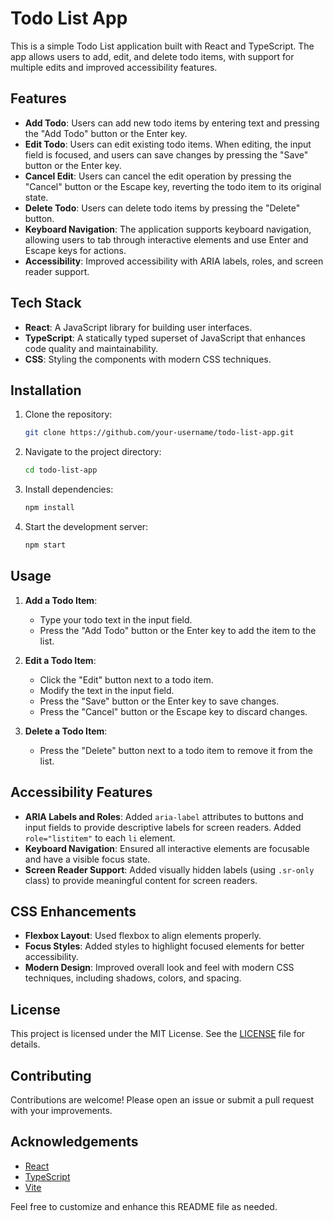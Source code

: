 # Todo List App

This is a simple Todo List application built with React and TypeScript. The app allows users to add, edit, and delete todo items, with support for multiple edits and improved accessibility features.

## Features

- **Add Todo**: Users can add new todo items by entering text and pressing the "Add Todo" button or the Enter key.
- **Edit Todo**: Users can edit existing todo items. When editing, the input field is focused, and users can save changes by pressing the "Save" button or the Enter key.
- **Cancel Edit**: Users can cancel the edit operation by pressing the "Cancel" button or the Escape key, reverting the todo item to its original state.
- **Delete Todo**: Users can delete todo items by pressing the "Delete" button.
- **Keyboard Navigation**: The application supports keyboard navigation, allowing users to tab through interactive elements and use Enter and Escape keys for actions.
- **Accessibility**: Improved accessibility with ARIA labels, roles, and screen reader support.

## Tech Stack

- **React**: A JavaScript library for building user interfaces.
- **TypeScript**: A statically typed superset of JavaScript that enhances code quality and maintainability.
- **CSS**: Styling the components with modern CSS techniques.

## Installation

1. Clone the repository:
    ```bash
    git clone https://github.com/your-username/todo-list-app.git
    ```

2. Navigate to the project directory:
    ```bash
    cd todo-list-app
    ```

3. Install dependencies:
    ```bash
    npm install
    ```

4. Start the development server:
    ```bash
    npm start
    ```

## Usage

1. **Add a Todo Item**:
    - Type your todo text in the input field.
    - Press the "Add Todo" button or the Enter key to add the item to the list.

2. **Edit a Todo Item**:
    - Click the "Edit" button next to a todo item.
    - Modify the text in the input field.
    - Press the "Save" button or the Enter key to save changes.
    - Press the "Cancel" button or the Escape key to discard changes.

3. **Delete a Todo Item**:
    - Press the "Delete" button next to a todo item to remove it from the list.

## Accessibility Features

- **ARIA Labels and Roles**: Added `aria-label` attributes to buttons and input fields to provide descriptive labels for screen readers. Added `role="listitem"` to each `li` element.
- **Keyboard Navigation**: Ensured all interactive elements are focusable and have a visible focus state.
- **Screen Reader Support**: Added visually hidden labels (using `.sr-only` class) to provide meaningful content for screen readers.

## CSS Enhancements

- **Flexbox Layout**: Used flexbox to align elements properly.
- **Focus Styles**: Added styles to highlight focused elements for better accessibility.
- **Modern Design**: Improved overall look and feel with modern CSS techniques, including shadows, colors, and spacing.

## License

This project is licensed under the MIT License. See the [LICENSE](LICENSE) file for details.

## Contributing

Contributions are welcome! Please open an issue or submit a pull request with your improvements.

## Acknowledgements

- [React](https://reactjs.org/)
- [TypeScript](https://www.typescriptlang.org/)
- [Vite](https://vitejs.dev/)

Feel free to customize and enhance this README file as needed.
